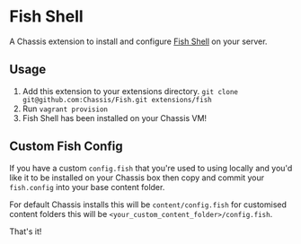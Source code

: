# Fish Shell
A Chassis extension to install and configure [Fish Shell](https://fishshell.com/) on your server.

## Usage
1. Add this extension to your extensions directory. `git clone git@github.com:Chassis/Fish.git extensions/fish`
2. Run `vagrant provision`
3. Fish Shell has been installed on your Chassis VM!

## Custom Fish Config
If you have a custom `config.fish` that you're used to using locally and you'd like it to be installed on your Chassis box then copy and commit your `fish.config` into your base content folder.

For default Chassis installs this  will be `content/config.fish` for customised content folders this will be `<your_custom_content_folder>/config.fish`.

That's it!
